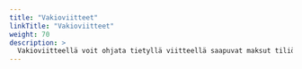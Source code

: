 ```yaml
---
title: "Vakioviitteet"
linkTitle: "Vakioviitteet"
weight: 70
description: >
  Vakioviitteellä voit ohjata tietyllä viitteellä saapuvat maksut tiliöitäviksi automaattisesti haluamallasi tavalla
---
```

